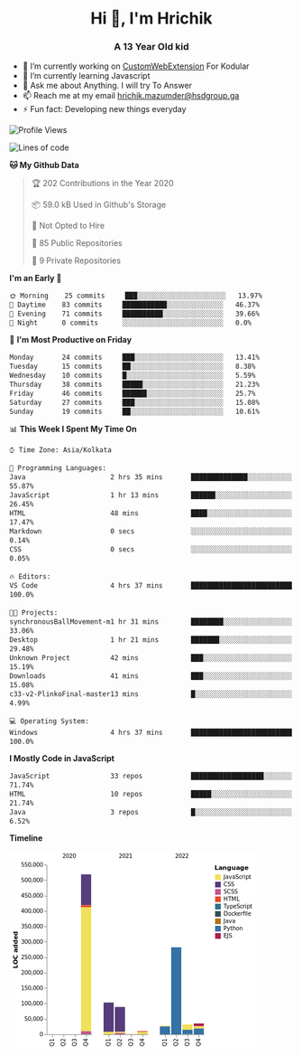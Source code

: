 <h1 align="center">Hi 👋, I'm Hrichik</h1>
<h3 align="center">A 13 Year Old kid</h3>


- 🔭 I’m currently working on [CustomWebExtension](https://github.com/hrichiksite/CustomWebExtension) For Kodular
- 🌱 I’m currently learning Javascript
- 💬 Ask me about Anything. I will try To Answer
- 📫 Reach me at my email hrichik.mazumder@hsdgroup.ga
- ⚡ Fun fact: Developing new things everyday

<!--START_SECTION:waka-->
![Profile Views](http://img.shields.io/badge/Profile%20Views-96-blue)

![Lines of code](https://img.shields.io/badge/From%20Hello%20World%20I%27ve%20Written-2.6%20million%20lines%20of%20code-blue)

**🐱 My Github Data** 

> 🏆 202 Contributions in the Year 2020
 > 
> 📦 59.0 kB Used in Github's Storage 
 > 
> 🚫 Not Opted to Hire
 > 
> 📜 85 Public Repositories
 > 
> 🔑 9 Private Repositories 

**I'm an Early 🐤** 

```text
🌞 Morning    25 commits     ███░░░░░░░░░░░░░░░░░░░░░░   13.97% 
🌆 Daytime    83 commits     ███████████░░░░░░░░░░░░░░   46.37% 
🌃 Evening    71 commits     ██████████░░░░░░░░░░░░░░░   39.66% 
🌙 Night      0 commits      ░░░░░░░░░░░░░░░░░░░░░░░░░   0.0%

```
📅 **I'm Most Productive on Friday** 

```text
Monday       24 commits     ███░░░░░░░░░░░░░░░░░░░░░░   13.41% 
Tuesday      15 commits     ██░░░░░░░░░░░░░░░░░░░░░░░   8.38% 
Wednesday    10 commits     █░░░░░░░░░░░░░░░░░░░░░░░░   5.59% 
Thursday     38 commits     █████░░░░░░░░░░░░░░░░░░░░   21.23% 
Friday       46 commits     ██████░░░░░░░░░░░░░░░░░░░   25.7% 
Saturday     27 commits     ███░░░░░░░░░░░░░░░░░░░░░░   15.08% 
Sunday       19 commits     ██░░░░░░░░░░░░░░░░░░░░░░░   10.61%

```


📊 **This Week I Spent My Time On** 

```text
⌚︎ Time Zone: Asia/Kolkata

💬 Programming Languages: 
Java                     2 hrs 35 mins       ██████████████░░░░░░░░░░░   55.87% 
JavaScript               1 hr 13 mins        ██████░░░░░░░░░░░░░░░░░░░   26.45% 
HTML                     48 mins             ████░░░░░░░░░░░░░░░░░░░░░   17.47% 
Markdown                 0 secs              ░░░░░░░░░░░░░░░░░░░░░░░░░   0.14% 
CSS                      0 secs              ░░░░░░░░░░░░░░░░░░░░░░░░░   0.05%

🔥 Editors: 
VS Code                  4 hrs 37 mins       █████████████████████████   100.0%

🐱‍💻 Projects: 
synchronousBallMovement-m1 hr 31 mins        ████████░░░░░░░░░░░░░░░░░   33.06% 
Desktop                  1 hr 21 mins        ███████░░░░░░░░░░░░░░░░░░   29.48% 
Unknown Project          42 mins             ███░░░░░░░░░░░░░░░░░░░░░░   15.19% 
Downloads                41 mins             ███░░░░░░░░░░░░░░░░░░░░░░   15.08% 
c33-v2-PlinkoFinal-master13 mins             █░░░░░░░░░░░░░░░░░░░░░░░░   4.99%

💻 Operating System: 
Windows                  4 hrs 37 mins       █████████████████████████   100.0%

```

**I Mostly Code in JavaScript** 

```text
JavaScript               33 repos            ██████████████████░░░░░░░   71.74% 
HTML                     10 repos            █████░░░░░░░░░░░░░░░░░░░░   21.74% 
Java                     3 repos             █░░░░░░░░░░░░░░░░░░░░░░░░   6.52%

```


**Timeline**

![Chart not found](https://github.com/hrichiksite/hrichiksite/blob/master/charts/bar_graph.png) 


<!--END_SECTION:waka-->

